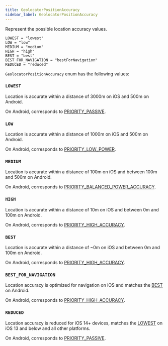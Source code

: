 ```yaml
---
title: GeolocatorPositionAccuracy
sidebar_label: GeolocatorPositionAccuracy
---
```


Represent the possible location accuracy values.

    LOWEST = "lowest"
    LOW = "low"
    MEDIUM = "medium"
    HIGH = "high"
    BEST = "best"
    BEST_FOR_NAVIGATION = "bestForNavigation"
    REDUCED = "reduced"

`GeolocatorPositionAccuracy` enum has the following values:

### `LOWEST`

Location is accurate within a distance of 3000m on iOS and 500m on Android.

On Android, corresponds to [PRIORITY_PASSIVE](https://developers.google.com/android/reference/com/google/android/gms/location/Priority#public-static-final-int-priority_passive).

### `LOW`

Location is accurate within a distance of 1000m on iOS and 500m on Android.

On Android, corresponds to [PRIORITY_LOW_POWER](https://developers.google.com/android/reference/com/google/android/gms/location/Priority#public-static-final-int-priority_low_power).

### `MEDIUM`

Location is accurate within a distance of 100m on iOS and between 100m and 500m on Android.

On Android, corresponds to [PRIORITY_BALANCED_POWER_ACCURACY](https://developers.google.com/android/reference/com/google/android/gms/location/Priority#public-static-final-int-priority_balanced_power_accuracy).

### `HIGH`

Location is accurate within a distance of 10m on iOS and between 0m and 100m on Android.

On Android, corresponds to [PRIORITY_HIGH_ACCURACY](https://developers.google.com/android/reference/com/google/android/gms/location/Priority#public-static-final-int-priority_high_accuracy).

### `BEST`

Location is accurate within a distance of ~0m on iOS and between 0m and 100m on Android.

On Android, corresponds to [PRIORITY_HIGH_ACCURACY](https://developers.google.com/android/reference/com/google/android/gms/location/Priority#public-static-final-int-priority_high_accuracy).

### `BEST_FOR_NAVIGATION`

Location accuracy is optimized for navigation on iOS and matches the [BEST](#best) on Android.

On Android, corresponds to [PRIORITY_HIGH_ACCURACY](https://developers.google.com/android/reference/com/google/android/gms/location/Priority#public-static-final-int-priority_high_accuracy).

### `REDUCED`

Location accuracy is reduced for iOS 14+ devices, matches the [LOWEST](#lowest) on iOS 13 and below and all other platforms.

On Android, corresponds to [PRIORITY_PASSIVE](https://developers.google.com/android/reference/com/google/android/gms/location/Priority#public-static-final-int-priority_passive).
